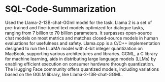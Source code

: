 # SQL-Code-Summarization
Used the Llama-2-13B-chat-GGml model for the task.
Llama 2 is a set of pre-trained and fine-tuned text models optimized for dialogue tasks, ranging from 7 billion to 70 billion parameters. It surpasses open-source chat models on most metrics and matches closed-source models in human evaluations for usefulness and safety. Llama.cpp is a C/C++ implementation designed to run the LLaMA model with 4-bit integer quantization on MacBook, supporting various architectures and libraries. GGML, a C library for machine learning, aids in distributing large language models (LLMs) by enabling efficient execution on consumer hardware through quantization. The Hugging Face community offers quantized models, including variations based on the GGLM library, like Llama-2-13B-chat-GGML.
